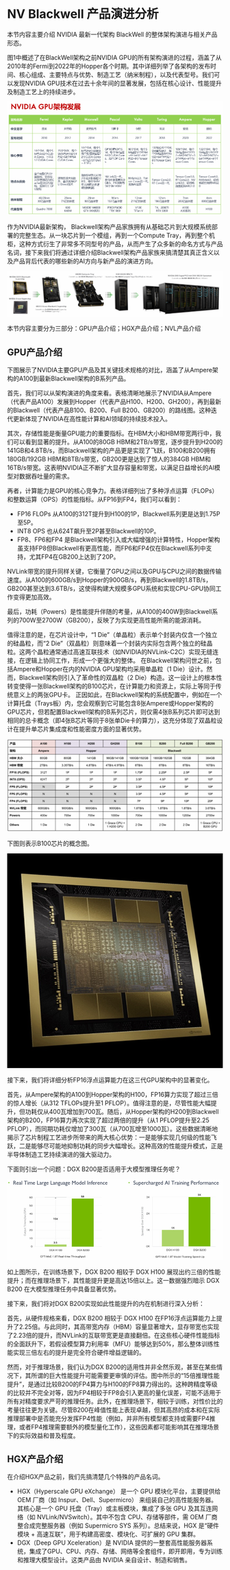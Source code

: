 <!--Copyright © ZOMI 适用于[License](https://github.com/chenzomi12/AIInfra)版权许可-->

# NV Blackwell 产品演进分析

本节内容主要介绍 NVIDIA 最新一代架构 BlackWell 的整体架构演进与相关产品形态。

图1中概述了在BlackWell架构之前NVIDIA GPU的所有架构演进的过程，涵盖了从2010年的Fermi到2022年的Hopper各个时期。其中详细列举了各架构的发布时间、核心组成、主要特点与优势、制造工艺（纳米制程），以及代表型号。我们可以发现NVIDIA GPU技术在过去十余年间的显著发展，包括在核心设计、性能提升及制造工艺上的持续进步。

![NVIDIA GPU的架构演进](./images/Evolution01.png)


作为NVIDIA最新架构， Blackwell架构产品家族拥有从基础芯片到大规模系统部署的完整生态。从一块芯片到一个模组，再到一个Compute Tray，再到整个机柜，这种方式衍生了非常多不同型号的产品，从而产生了众多新的命名方式与产品名词，接下来我们将通过详细介绍Blackwell架构产品家族来搞清楚其真正含义以及产品背后代表的哪些新的AI方向与新产品的演进方向。

![Blackwell架构产品家族](./images/Evolution02.png)

本节内容主要分为三部分：GPU产品介绍；HGX产品介绍；NVL产品介绍

## GPU产品介绍

下图展示了NVIDIA主要GPU产品及其关键技术规格的对比，涵盖了从Ampere架构的A100到最新Blackwell架构的B系列产品。

首先，我们可以从架构演进的角度来看。表格清晰地展示了NVIDIA从Ampere（代表产品A100）发展到Hopper（代表产品H100、H200、GH200），再到最新的Blackwell（代表产品B100、B200、Full B200、GB200）的路线图。这种迭代更新体现了NVIDIA在高性能计算和AI领域的持续技术投入。

其次，存储性能是衡量GPU能力的重要指标。在HBM大小和HBM带宽两行中，我们可以看到显著的提升。从A100的80GB HBM和2TB/s带宽，逐步提升到H200的141GB和4.8TB/s，而Blackwell架构的产品更是实现了飞跃，B100和B200拥有180GB/192GB HBM和8TB/s带宽，GB200更是达到了惊人的384GB HBM和16TB/s带宽。这表明NVIDIA正不断扩大显存容量和带宽，以满足日益增长的AI模型对数据吞吐量的需求。

再者，计算能力是GPU的核心竞争力。表格详细列出了多种浮点运算（FLOPs）和整数运算（OPS）的性能指标。从FP16到FP4，我们可以看到：

* FP16 FLOPs 从A100的312T提升到H100的1P，Blackwell系列更是达到1.75P至5P。
* INT8 OPS 也从624T飙升至2P甚至Blackwell的10P。
* FP8、FP6和FP4 是Blackwell架构引入或大幅增强的计算特性，Hopper架构虽支持FP8但Blackwell有更高性能，而FP6和FP4仅在Blackwell系列中支持，尤其FP4在GB200上达到了20P。

NVLink带宽的提升同样关键，它衡量了GPU之间以及GPU与CPU之间的数据传输速度。从A100的600GB/s到Hopper的900GB/s，再到Blackwell的1.8TB/s，GB200甚至达到3.6TB/s，这使得构建大规模多GPU系统和实现CPU-GPU协同工作变得更加高效。

最后，功耗（Powers）是性能提升伴随的考量，从A100的400W到Blackwell系列的700W至2700W（GB200），反映了为实现更高性能所需的能源消耗。

值得注意的是，在芯片设计中，“1 Die”（单晶粒）表示单个封装内仅含一个独立的硅晶粒，而“2 Die”（双晶粒）则意味着一个封装内实际包含两个独立的硅晶粒。这两个晶粒通常通过高速互联技术（如NVIDIA的NVLink-C2C）实现无缝连接，在逻辑上协同工作，形成一个更强大的整体。
在Blackwell架构问世之前，包括Ampere和Hopper在内的NVIDIA GPU架构均采用单晶粒（1 Die）设计。然而，Blackwell架构则引入了革命性的双晶粒（2 Die）构造。这一设计上的根本性转变使得一张Blackwell架构的B100芯片，在计算能力和资源上，实际上等同于传统意义上的两张GPU卡。
正因如此，在Blackwell架构的系统配置中，例如在一个计算托盘（Trays板）内，您会观察到它可能包含8张Ampere或Hopper架构的GPU芯片，但若配置Blackwell架构的B系列芯片，则仅需4张B系列芯片即可达到相同的总卡概念（即4张B芯片等同于8张单Die卡的算力），这充分体现了双晶粒设计在提升单芯片集成度和性能密度方面的显著优势。

![GPU产品](./images/Evolution03.png)


下图则表示B100芯片的概念图。

![B100](./images/Evolution04.png)


接下来，我们将详细分析FP16浮点运算能力在这三代GPU架构中的显著变化。

首先，从Ampere架构的A100到Hopper架构的H100，FP16算力实现了超过三倍的惊人增长（从312 TFLOPs提升至1 PFLOP）。值得注意的是，尽管性能大幅提升，但功耗仅从400瓦增加到700瓦。随后，从Hopper架构的H200到Blackwell架构的B200，FP16算力再次实现了超过两倍的提升（从1 PFLOP提升至2.25 PFLOP），而同期功耗仅增加了300瓦（从700瓦增至1000瓦）。这些数据清晰地揭示了芯片制程工艺进步所带来的两大核心优势：一是能够实现几何级的性能飞跃，二是能够尽可能地抑制功耗的同步大幅增长。这种高效的性能提升模式，正是半导体制造工艺持续演进的强大驱动力。

下面则引出一个问题：DGX B200是否适用于大模型推理任务呢？

![DGX B200](./images/Evolution05.png)

如上图所示，在训练场景下，DGX B200 相较于 DGX H100 展现出约三倍的性能提升；而在推理场景下，其性能提升更是高达15倍以上。这一数据强烈暗示 DGX B200 在大模型推理任务中具备显著优势。

接下来，我们将对DGX B200实现如此性能提升的内在机制进行深入分析：

首先，从硬件规格来看，DGX B200 相较于 DGX H100 在FP16浮点运算能力上提升了2.25倍。与此同时，其高带宽内存（HBM）容量显著增大，显存带宽也实现了2.23倍的提升，而NVLink的互联带宽更是直接翻倍。在这些核心硬件性能指标的全面跃升下，若假设模型算力利用率（MFU）能够达到50%，那么整体训练性能实现三倍左右的提升是完全符合硬件增益逻辑的。

然而，对于推理场景，我们认为DGX B200的适用性并非全然乐观，甚至在某些情况下，其所谓的巨大性能提升可能需要更审慎的评估。图中所示的“15倍推理性能提升”，是通过比较B200的FP4算力与H100的FP8算力得出的。这种跨精度等级的比较并不完全对等，因为FP4相较于FP8会引入更高的量化误差，可能不适用于所有对精度要求严苛的推理任务。此外，在推理场景下，相较于训练，对性价比的考量往往更为关键。尽管B200在峰值性能上表现卓越，但其高昂的成本和在实际推理部署中是否能充分发挥FP4性能（例如，并非所有模型都支持或需要FP4推理，或者FP4推理需要额外的模型量化工作），这些因素都可能影响其在推理场景下的实际效益和普及程度。


## HGX产品介绍

在介绍HGX产品之前，我们先搞清楚几个特殊的产品名词。

* HGX（Hyperscale GPU eXchange） 是一个 GPU 模块化平台，主要提供给 OEM 厂商（如 Inspur、Dell、Supermicro） 来组装自己的高性能服务器。其核心是一个 GPU 托盘（Tray）或主板模块，集成了多张 GPU 及其互连网络（如 NVLink/NVSwitch）。其中不包含 CPU、存储等部件，需 OEM 厂商整合成完整服务器（例如 Supermicro SYS 系列）。总结来说，HGX 是“硬件模块 + 高速互联”，用于构建高密度、模块化、可扩展的 GPU 集群。
* DGX（Deep GPU Xceleration）是 NVIDIA 提供的一整套高性能服务器系统，集成了GPU、CPU、内存、存储、网络等全套组件，即开即用，专为训练和推理大模型设计。这类产品由 NVIDIA 亲自设计、制造和销售。

